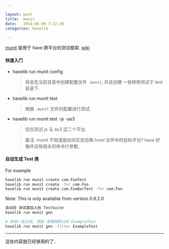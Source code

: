 ```yaml
---

layout: post
title:  munit
date:   2014-06-09 7:22:30
categories: haxelib

---
```


 [munit] 是用于 haxe 跨平台的测试框架. [wiki]

 [wiki]:(https://github.com/massiveinteractive/MassiveUnit/wiki)

 [munit]:(https://github.com/massiveinteractive/MassiveUnit/)
 
<!-- more -->

#### 快速入门

 * haxelib run munit config

 	> 将会在当前目录中创建配置文件 `.munit`, 并且创建 一些样例测试于 test 目录下.

 * haxelib run munit test

 	> 根据 `.munit` 文件的配置进行测试.

 * haxelib run munit test -js -as3

 	> 仅仅测试 js 与 as3 这二个平台.

 	> 备注: munit 不知道是如何实现忽略 hxml 文件中的目标平台? haxe 好像并没有相关的命令行参数,  	




#### 自动生成 Test 类

For example

```bash
haxelib run munit create com.FooTest
haxelib run munit create -for com.Foo
haxelib run munit create com.FooBarTest -for com.Foo
```

Note: This is only available from version 0.9.2.0

```bash
自动将 测试类加入到 TestSuite
haxelib run munit gen

# 添加一些过滤, 例如 忽略掉默认的 ExampleTest
haxelib run munit gen -filter ExampleTest
```


- - -

这些内容就已经够用的了..
